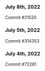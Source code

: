 ### July 8th, 2022

Commit #21520

### July 5th, 2022

Commit #314353


### July 4th, 2022

Commit #72281
